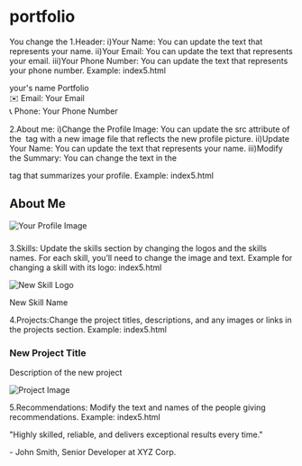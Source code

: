 # portfolio
You change the 
1.Header:
  i)Your Name: You can update the text that represents your name.
  ii)Your Email: You can update the text that represents your email.
  iii)Your Phone Number: You can update the text that represents your phone number.
  Example:
  index5.html
  <div class="logo">
    <div class="portfolio-name">
      <span>your's name Portfolio</span><br>
      <span class="contact-info">
        <span class="email-icon">✉️</span> Email: Your Email<br>
        <span class="phone-icon">📞</span> Phone: Your Phone Number
      </span>
    </div>
  </div>
  
2.About me:
  i)Change the Profile Image: You can update the src attribute of the <img> tag with a new image file that reflects the new profile picture.
  ii)Update Your Name: You can update the text that represents your name.
  iii)Modify the Summary: You can change the text in the <p> tag that summarizes your profile.
  Example:
  index5.html
  <section id="about">
    <h2>About Me</h2>
    <img src="path-to-your-new-profile-image.jpg" alt="Your Profile Image" class="profile-img">
    <h3><!-- Your Name --></h3>
    <p><!-- Profile Summary --></p>
  </section>
  
3.Skills: Update the skills section by changing the logos and the skills names. For each skill, you’ll need to change the image and text.
Example for changing a skill with its logo: 
index5.html
<div class="skill">
   <img src="new-logo.jpg" alt="New Skill Logo" />
   <p>New Skill Name</p>
</div>

4.Projects:Change the project titles, descriptions, and any images or links in the projects section.
Example:
index5.html
<div class="project">
   <h3>New Project Title</h3>
   <p>Description of the new project</p>
   <img src="project-image.jpg" alt="Project Image" />
</div>

5.Recommendations: Modify the text and names of the people giving recommendations.
Example:
index5.html
<div class="recommendation">
   <p>"Highly skilled, reliable, and delivers exceptional results every time."</p>
   <p>- John Smith, Senior Developer at XYZ Corp.</p>
</div>
